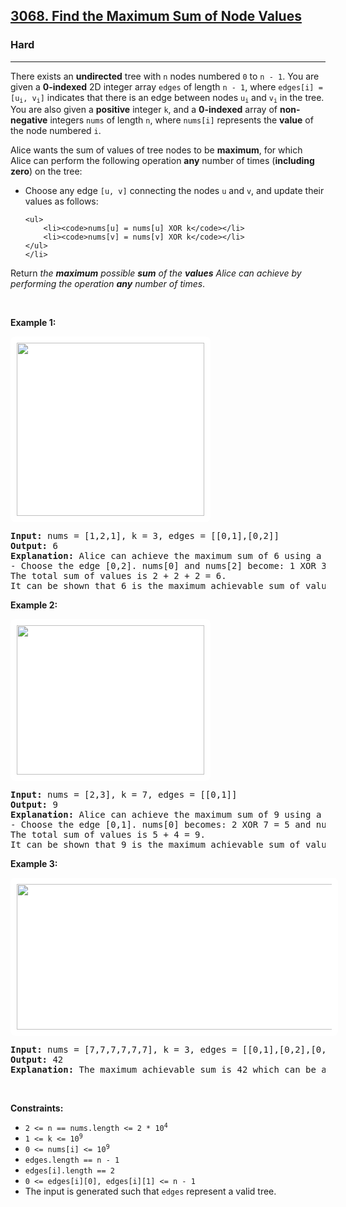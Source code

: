 <h2><a href="https://leetcode.com/problems/find-the-maximum-sum-of-node-values/">3068. Find the Maximum Sum of Node Values</a></h2><h3>Hard</h3><hr><div><p>There exists an <strong>undirected</strong> tree with <code>n</code> nodes numbered <code>0</code> to <code>n - 1</code>. You are given a <strong>0-indexed</strong> 2D integer array <code>edges</code> of length <code>n - 1</code>, where <code>edges[i] = [u<sub>i</sub>, v<sub>i</sub>]</code> indicates that there is an edge between nodes <code>u<sub>i</sub></code> and <code>v<sub>i</sub></code> in the tree. You are also given a <strong>positive</strong> integer <code>k</code>, and a <strong>0-indexed</strong> array of <strong>non-negative</strong> integers <code>nums</code> of length <code>n</code>, where <code>nums[i]</code> represents the <strong>value</strong> of the node numbered <code>i</code>.</p>

<p>Alice wants the sum of values of tree nodes to be <strong>maximum</strong>, for which Alice can perform the following operation <strong>any</strong> number of times (<strong>including zero</strong>) on the tree:</p>

<ul>
	<li>Choose any edge <code>[u, v]</code> connecting the nodes <code>u</code> and <code>v</code>, and update their values as follows:

	<ul>
		<li><code>nums[u] = nums[u] XOR k</code></li>
		<li><code>nums[v] = nums[v] XOR k</code></li>
	</ul>
	</li>
</ul>

<p>Return <em>the <strong>maximum</strong> possible <strong>sum</strong> of the <strong>values</strong> Alice can achieve by performing the operation <strong>any</strong> number of times</em>.</p>

<p>&nbsp;</p>
<p><strong class="example">Example 1:</strong></p>
<img alt="" src="https://assets.leetcode.com/uploads/2023/11/09/screenshot-2023-11-10-012513.png" style="width: 300px; height: 277px; padding: 10px; background: rgb(255, 255, 255); border-radius: 0.5rem; --darkreader-inline-bgimage: initial; --darkreader-inline-bgcolor: #181a1b;" data-darkreader-inline-bgimage="" data-darkreader-inline-bgcolor="">
<pre><strong>Input:</strong> nums = [1,2,1], k = 3, edges = [[0,1],[0,2]]
<strong>Output:</strong> 6
<strong>Explanation:</strong> Alice can achieve the maximum sum of 6 using a single operation:
- Choose the edge [0,2]. nums[0] and nums[2] become: 1 XOR 3 = 2, and the array nums becomes: [1,2,1] -&gt; [2,2,2].
The total sum of values is 2 + 2 + 2 = 6.
It can be shown that 6 is the maximum achievable sum of values.
</pre>

<p><strong class="example">Example 2:</strong></p>
<img alt="" src="https://assets.leetcode.com/uploads/2024/01/09/screenshot-2024-01-09-220017.png" style="padding: 10px; background: rgb(255, 255, 255); border-radius: 0.5rem; width: 300px; height: 239px; --darkreader-inline-bgimage: initial; --darkreader-inline-bgcolor: #181a1b;" data-darkreader-inline-bgimage="" data-darkreader-inline-bgcolor="">
<pre><strong>Input:</strong> nums = [2,3], k = 7, edges = [[0,1]]
<strong>Output:</strong> 9
<strong>Explanation:</strong> Alice can achieve the maximum sum of 9 using a single operation:
- Choose the edge [0,1]. nums[0] becomes: 2 XOR 7 = 5 and nums[1] become: 3 XOR 7 = 4, and the array nums becomes: [2,3] -&gt; [5,4].
The total sum of values is 5 + 4 = 9.
It can be shown that 9 is the maximum achievable sum of values.
</pre>

<p><strong class="example">Example 3:</strong></p>
<img alt="" src="https://assets.leetcode.com/uploads/2023/11/09/screenshot-2023-11-10-012641.png" style="width: 600px; height: 233px; padding: 10px; background: rgb(255, 255, 255); border-radius: 0.5rem; --darkreader-inline-bgimage: initial; --darkreader-inline-bgcolor: #181a1b;" data-darkreader-inline-bgimage="" data-darkreader-inline-bgcolor="">
<pre><strong>Input:</strong> nums = [7,7,7,7,7,7], k = 3, edges = [[0,1],[0,2],[0,3],[0,4],[0,5]]
<strong>Output:</strong> 42
<strong>Explanation:</strong> The maximum achievable sum is 42 which can be achieved by Alice performing no operations.
</pre>

<p>&nbsp;</p>
<p><strong>Constraints:</strong></p>

<ul>
	<li><code>2 &lt;= n == nums.length &lt;= 2 * 10<sup>4</sup></code></li>
	<li><code>1 &lt;= k &lt;= 10<sup>9</sup></code></li>
	<li><code>0 &lt;= nums[i] &lt;= 10<sup>9</sup></code></li>
	<li><code>edges.length == n - 1</code></li>
	<li><code>edges[i].length == 2</code></li>
	<li><code>0 &lt;= edges[i][0], edges[i][1] &lt;= n - 1</code></li>
	<li>The input is generated such that <code>edges</code> represent&nbsp;a valid tree.</li>
</ul>
</div>